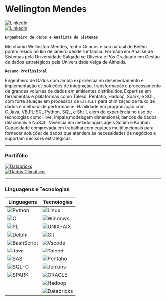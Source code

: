 # Wellington Mendes  

![LinkedIn](https://img.shields.io/badge/LinkedIn-0A66C2?style=for-the-badge&logo=linkedin&logoColor=white)  
[![Linkedin](https://img.shields.io/badge/WellingtonMendes-View-orange)](https://www.linkedin.com/in/wellington-mendes-b744bb27)


**`Engenheiro de dados e Analista de Sistemas`**

Me chamo Wellington Mendes, tenho 45 anos e sou natural do Belém porém resido no Rio de janeiro desde a infância. Formado em Análise de Sistemas pela Universidade Salgado de Oliveira e Pós Graduado em Gestão de dados estratégicos pela Universidade Veiga de Almeida.

**`Resumo Profissional`**

Engenheiro de Dados com ampla experiência no desenvolvimento e implementação de soluções de integração, transformação e processamento de grandes volumes de dados em ambientes distribuídos. Expertise em ferramentas e plataformas como Talend, Pentaho, Hadoop, Spark, e SQL, com forte atuação em processos de ETL/ELT para otimização de fluxo de dados e melhoria de performance. Habilidade em programação com C,Java, VB,PL-SQL Python, SQL, e Shell, além de experiência no uso de tecnologias como Hive, Impala,modelagem dimensional, bancos de dados relacionais e NoSQL. Vivência em metodologias ágeis Scrum e Kanban Capacidade comprovada em trabalhar com equipes multifuncionais para fornecer soluções de dados que atendem às necessidades de negócios e suportam decisões estratégicas.


---

###  Portifólio

[![Databricks](https://img.shields.io/badge/Databricks-FF6200)](https://databricks.com)  
[![Dados Climáticos](https://img.shields.io/badge/Dados_Clim%C3%A1ticos-View-orange)](https://github.com/WellMN/Pipeline_Dados_Climaticos_Brasil)

---
###  Linguagens  e  Tecnologias

| **Linguagens**                                                                                                      | **Tecnologias**                                                                                                      |
|---------------------------------------------------------------------------------------------------------------------|----------------------------------------------------------------------------------------------------------------------|
| ![Python](https://img.shields.io/badge/python-3670A0?style=for-the-badge&logo=python&logoColor=ffdd54)               | ![Linux](https://img.shields.io/badge/Linux-000?style=for-the-badge&logo=linux&logoColor=FCC624)                      |
| ![C](https://img.shields.io/badge/C-00599C?style=for-the-badge&logo=c&logoColor=white)                               | ![Windows](https://img.shields.io/badge/Windows-000?style=for-the-badge&logo=windows&logoColor=2CA5E0)                |
| ![PL](https://img.shields.io/badge/PL%2FSQL-FFFFFF?style=for-the-badge&logo=oracle&logoColor=FF0000&labelColor=FFFFFF&color=FF0000) | ![UNIX-AIX](https://img.shields.io/badge/UNIX-AIX-000?style=for-the-badge&logo=UNIX-AIX&logoColor=3CA5E0)             |
| ![Delphi](https://img.shields.io/badge/Delphi-CC342D?style=for-the-badge&logo=delphi&logoColor=white)               | ![Git](https://img.shields.io/badge/GIT-E44C30?style=for-the-badge&logo=git&logoColor=white)                          |
| ![BashScript](https://img.shields.io/badge/bash%20script-0101?style=flat&logo=gnubash&logoColor=%23FFFFFF&labelColor=%23000000) | ![Vscode](https://img.shields.io/badge/Vscode-007ACC?style=for-the-badge&logo=visual-studio-code&logoColor=white)    |
| ![Java](https://img.shields.io/badge/Java-2C755D?style=for-the-badge&logo=Hadoop&logoColor=white)                    | ![Talend](https://img.shields.io/badge/Talend-707ACC?style=for-the-badge&logo=Talend&logoColor=white)                |
| ![SAS](https://img.shields.io/badge/SAS-8C755D?style=for-the-badge&logo=Hadoop&logoColor=white)                      | ![Pentaho](https://img.shields.io/badge/Pentaho-HIVE-708A8C?style=for-the-badge&logo=Pentaho&logoColor=white)         |
| ![SQL-C](https://img.shields.io/badge/SQL-C-1C342D?style=for-the-badge&logo=Hadoop&logoColor=white)                   | ![Jenkins](https://img.shields.io/badge/Jenkins-021201?logo=Jenkins&logoColor=ffdd54&labelColor=%23000000)          |
| ![SPARK](https://img.shields.io/badge/SPARK-5C342D?style=for-the-badge&logo=Hadoop&logoColor=white)                  | ![ORACLE](https://img.shields.io/badge/ORACLE-CC342D?style=for-the-badge&logo=ORACLE&logoColor=white)                |
|                                                                                                                     | ![Hadoop](https://img.shields.io/badge/Hadoop-Cloudera-1C342D?style=for-the-badge&logo=Hadoop&logoColor=white)       |
|                                                                                                                     | ![Databricks](https://img.shields.io/badge/Databricks-DATALAKE-6C742D?style=for-the-badge&logo=Hadoop&logoColor=white) |





